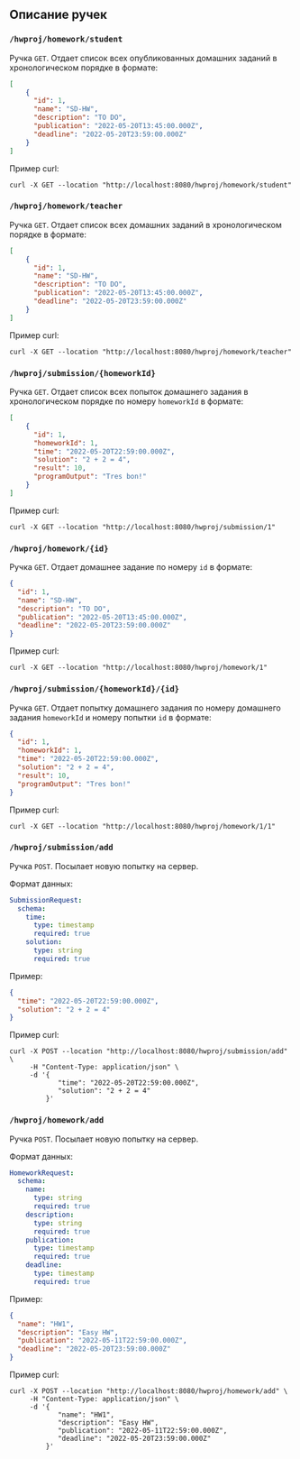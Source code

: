 ## Описание ручек

### `/hwproj/homework/student`

Ручка `GET`. Отдает список всех опубликованных домашних заданий в хронологическом порядке в формате:

```json
[
    {
      "id": 1,
      "name": "SD-HW",
      "description": "TO DO",
      "publication": "2022-05-20T13:45:00.000Z",
      "deadline": "2022-05-20T23:59:00.000Z"
    }
]
```

Пример curl:
```shell
curl -X GET --location "http://localhost:8080/hwproj/homework/student"
```

### `/hwproj/homework/teacher`

Ручка `GET`. Отдает список всех домашних заданий в хронологическом порядке в формате:

```json
[
    {
      "id": 1,
      "name": "SD-HW",
      "description": "TO DO",
      "publication": "2022-05-20T13:45:00.000Z",
      "deadline": "2022-05-20T23:59:00.000Z"
    }
]
```

Пример curl:
```shell
curl -X GET --location "http://localhost:8080/hwproj/homework/teacher"
```

### `/hwproj/submission/{homeworkId}`

Ручка `GET`. Отдает список всех попыток домашнего задания в хронологическом порядке
по номеру `homeworkId` в формате:

```json
[
    {
      "id": 1,
      "homeworkId": 1,
      "time": "2022-05-20T22:59:00.000Z",
      "solution": "2 + 2 = 4",
      "result": 10,
      "programOutput": "Tres bon!"
    }
]
```

Пример curl:
```shell
curl -X GET --location "http://localhost:8080/hwproj/submission/1"
```

### `/hwproj/homework/{id}`

Ручка `GET`. Отдает домашнее задание по номеру `id` в формате:

```json
{
  "id": 1,
  "name": "SD-HW",
  "description": "TO DO",
  "publication": "2022-05-20T13:45:00.000Z",
  "deadline": "2022-05-20T23:59:00.000Z"
}
```

Пример curl:
```shell
curl -X GET --location "http://localhost:8080/hwproj/homework/1"
```

### `/hwproj/submission/{homeworkId}/{id}`

Ручка `GET`. Отдает попытку домашнего задания 
по номеру домашнего задания `homeworkId` и номеру попытки `id` в формате:

```json
{
  "id": 1,
  "homeworkId": 1,
  "time": "2022-05-20T22:59:00.000Z",
  "solution": "2 + 2 = 4",
  "result": 10,
  "programOutput": "Tres bon!"
}
```

Пример curl:
```shell
curl -X GET --location "http://localhost:8080/hwproj/homework/1/1"
```

### `/hwproj/submission/add`

Ручка `POST`. Посылает новую попытку на сервер.

Формат данных:

```yaml
SubmissionRequest:
  schema:
    time:
      type: timestamp
      required: true
    solution:
      type: string
      required: true
```

Пример:
```json
{
  "time": "2022-05-20T22:59:00.000Z",
  "solution": "2 + 2 = 4"
}
```

Пример curl:

```shell
curl -X POST --location "http://localhost:8080/hwproj/submission/add" \
     -H "Content-Type: application/json" \
     -d '{
            "time": "2022-05-20T22:59:00.000Z",
            "solution": "2 + 2 = 4"
         }'
```

### `/hwproj/homework/add`

Ручка `POST`. Посылает новую попытку на сервер.

Формат данных:

```yaml
HomeworkRequest:
  schema:
    name:
      type: string
      required: true
    description:
      type: string
      required: true
    publication:
      type: timestamp
      required: true
    deadline:
      type: timestamp
      required: true
```

Пример:
```json
{
  "name": "HW1",
  "description": "Easy HW",
  "publication": "2022-05-11T22:59:00.000Z",
  "deadline": "2022-05-20T23:59:00.000Z"
}
```

Пример curl:

```shell
curl -X POST --location "http://localhost:8080/hwproj/homework/add" \
     -H "Content-Type: application/json" \
     -d '{
            "name": "HW1",
            "description": "Easy HW",
            "publication": "2022-05-11T22:59:00.000Z",
            "deadline": "2022-05-20T23:59:00.000Z"
         }'
```
